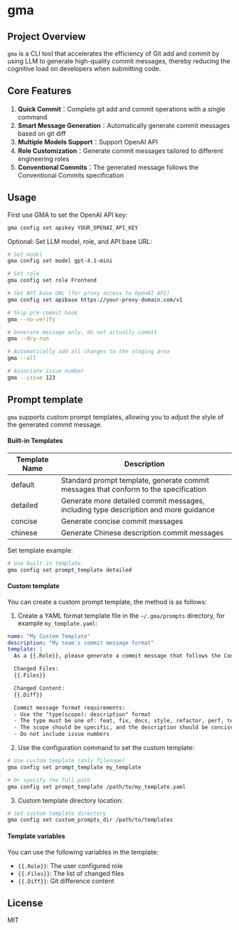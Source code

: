 # gma

## Project Overview

`gma` is a CLI tool that accelerates the efficiency of Git add and commit by using LLM to generate high-quality commit messages, thereby reducing the cognitive load on developers when submitting code.

## Core Features

1. **Quick Commit**：Complete git add and commit operations with a single command
2. **Smart Message Generation**：Automatically generate commit messages based on git diff
3. **Multiple Models Support**：Support OpenAI API
4. **Role Customization**：Generate commit messages tailored to different engineering roles
5. **Conventional Commits**：The generated message follows the Conventional Commits specification

## Usage

First use GMA to set the OpenAI API key:

```bash
gma config set apikey YOUR_OPENAI_API_KEY
```

Optional: Set LLM model, role, and API base URL:

```bash
# Set model
gma config set model gpt-4.1-mini

# Set role
gma config set role Frontend

# Set API base URL (for proxy access to OpenAI API)
gma config set apibase https://your-proxy-domain.com/v1

# Skip pre-commit hook
gma --no-verify

# Generate message only, do not actually commit
gma --dry-run

# Automatically add all changes to the staging area
gma --all

# Associate issue number
gma --issue 123
```

## Prompt template

`gma` supports custom prompt templates, allowing you to adjust the style of the generated commit message.

#### Built-in Templates

| Template Name | Description                                         |
| -------- | -------------------------------------------- |
| default     | Standard prompt template, generate commit messages that conform to the specification |
| detailed     | Generate more detailed commit messages, including type description and more guidance |
| concise     | Generate concise commit messages                       |
| chinese     | Generate Chinese description commit messages                       |

Set template example:

```bash
# Use built-in template
gma config set prompt_template detailed
```

#### Custom template

You can create a custom prompt template, the method is as follows:

1. Create a YAML format template file in the `~/.gma/prompts` directory, for example `my_template.yaml`:

```yaml
name: "My Custom Template"
description: "My team's commit message format"
template: |
  As a {{.Role}}, please generate a commit message that follows the Conventional Commits specification for the following Git changes:

  Changed Files:
  {{.Files}}

  Changed Content:
  {{.Diff}}

  Commit message format requirements:
  - Use the "type(scope): description" format
  - The type must be one of: feat, fix, docs, style, refactor, perf, test, chore
  - The scope should be specific, and the description should be concise
  - Do not include issue numbers
```

2. Use the configuration command to set the custom template:

```bash
# Use custom template (only filename)
gma config set prompt_template my_template

# Or specify the full path
gma config set prompt_template /path/to/my_template.yaml
```

3. Custom template directory location:

```bash
# Set custom template directory
gma config set custom_prompts_dir /path/to/templates
```

#### Template variables

You can use the following variables in the template:

- `{{.Role}}`: The user configured role
- `{{.Files}}`: The list of changed files
- `{{.Diff}}`: Git difference content

## License

MIT

